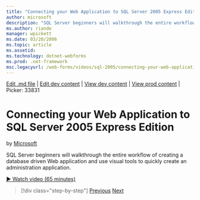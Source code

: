 ```yaml
---
title: "Connecting your Web Application to SQL Server 2005 Express Edition | Microsoft Docs"
author: microsoft
description: "SQL Server beginners will walkthrough the entire workflow of creating a database driven Web application and use visual tools to quickly create an administrat..."
ms.author: riande
manager: wpickett
ms.date: 03/20/2006
ms.topic: article
ms.assetid: 
ms.technology: dotnet-webforms
ms.prod: .net-framework
msc.legacyurl: /web-forms/videos/sql-2005/connecting-your-web-application-to-sql-server-2005-express-edition
---
```

[Edit .md file](C:\Projects\msc\dev\Msc.Www\Web.ASP\App_Data\github\web-forms\videos\sql-2005\connecting-your-web-application-to-sql-server-2005-express-edition.md) | [Edit dev content](http://www.aspdev.net/umbraco#/content/content/edit/26884) | [View dev content](http://docs.aspdev.net/tutorials/web-forms/videos/sql-2005/connecting-your-web-application-to-sql-server-2005-express-edition.html) | [View prod content](http://www.asp.net/web-forms/videos/sql-2005/connecting-your-web-application-to-sql-server-2005-express-edition) | Picker: 33831

Connecting your Web Application to SQL Server 2005 Express Edition
====================
by [Microsoft](https://github.com/microsoft)

SQL Server beginners will walkthrough the entire workflow of creating a database driven Web application and use visual tools to quickly create an administration application.

[&#9654; Watch video (65 minutes)](https://channel9.msdn.com/Blogs/ASP-NET-Site-Videos/connecting-your-web-application-to-sql-server-2005-express-edition)

>[!div class="step-by-step"] [Previous](understanding-security-and-network-connectivity.md) [Next](using-sql-server-management-studio.md)